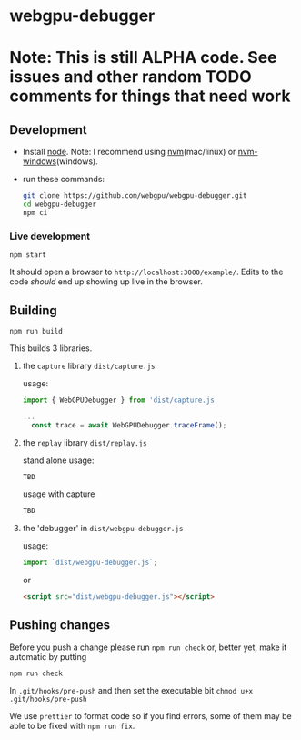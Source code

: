 # webgpu-debugger

# Note: This is still **ALPHA** code. See issues and other random TODO comments for things that need work

## Development

* Install [node](https://nodejs.org). Note: I recommend using [nvm](https://github.com/nvm-sh/nvm)(mac/linux) or [nvm-windows](https://github.com/coreybutler/nvm-windows)(windows).
* run these commands:

  ```bash
  git clone https://github.com/webgpu/webgpu-debugger.git
  cd webgpu-debugger
  npm ci
  ```

### Live development

```
npm start
```

It should open a browser to `http://localhost:3000/example/`. Edits to the code *should* end up showing up live in the browser.

## Building

```
npm run build
```

This builds 3 libraries.

1. the `capture` library `dist/capture.js`

   usage:
   
   ```js
   import { WebGPUDebugger } from 'dist/capture.js
   
   ...
     const trace = await WebGPUDebugger.traceFrame();
   ```

2. the `replay` library `dist/replay.js`

   stand alone usage:
   
   ```js
   TBD
   ```

   usage with capture
   
   ```js
   TBD
   ```
   
3. the 'debugger' in `dist/webgpu-debugger.js`

   usage:
   
   ```js
   import `dist/webgpu-debugger.js`;
   ```
   
   or
   
   ```html
   <script src="dist/webgpu-debugger.js"></script>
   ```

## Pushing changes

Before you push a change please run `npm run check` or, better yet, make it
automatic by putting 

```
npm run check
```

In `.git/hooks/pre-push` and then set the executable bit `chmod u+x .git/hooks/pre-push`

We use `prettier` to format code so if you find errors, some of them may be able to be
fixed with `npm run fix`.
